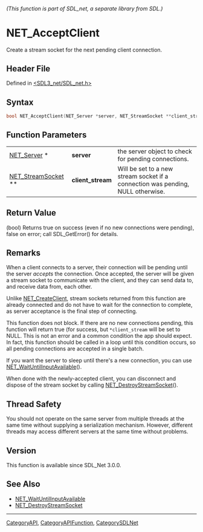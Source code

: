 ###### (This function is part of SDL_net, a separate library from SDL.)
# NET_AcceptClient

Create a stream socket for the next pending client connection.

## Header File

Defined in [<SDL3_net/SDL_net.h>](https://github.com/libsdl-org/SDL_net/blob/main/include/SDL3_net/SDL_net.h)

## Syntax

```c
bool NET_AcceptClient(NET_Server *server, NET_StreamSocket **client_stream);
```

## Function Parameters

|                                         |                   |                                                                                 |
| --------------------------------------- | ----------------- | ------------------------------------------------------------------------------- |
| [NET_Server](NET_Server) *              | **server**        | the server object to check for pending connections.                             |
| [NET_StreamSocket](NET_StreamSocket) ** | **client_stream** | Will be set to a new stream socket if a connection was pending, NULL otherwise. |

## Return Value

(bool) Returns true on success (even if no new connections were pending),
false on error; call SDL_GetError() for details.

## Remarks

When a client connects to a server, their connection will be pending until
the server _accepts_ the connection. Once accepted, the server will be
given a stream socket to communicate with the client, and they can send
data to, and receive data from, each other.

Unlike [NET_CreateClient](NET_CreateClient), stream sockets returned from
this function are already connected and do not have to wait for the
connection to complete, as server acceptance is the final step of
connecting.

This function does not block. If there are no new connections pending, this
function will return true (for success, but `*client_stream` will be set to
NULL. This is not an error and a common condition the app should expect. In
fact, this function should be called in a loop until this condition occurs,
so all pending connections are accepted in a single batch.

If you want the server to sleep until there's a new connection, you can use
[NET_WaitUntilInputAvailable](NET_WaitUntilInputAvailable)().

When done with the newly-accepted client, you can disconnect and dispose of
the stream socket by calling
[NET_DestroyStreamSocket](NET_DestroyStreamSocket)().

## Thread Safety

You should not operate on the same server from multiple threads at the same
time without supplying a serialization mechanism. However, different
threads may access different servers at the same time without problems.

## Version

This function is available since SDL_Net 3.0.0.

## See Also

- [NET_WaitUntilInputAvailable](NET_WaitUntilInputAvailable)
- [NET_DestroyStreamSocket](NET_DestroyStreamSocket)

----
[CategoryAPI](CategoryAPI), [CategoryAPIFunction](CategoryAPIFunction), [CategorySDLNet](CategorySDLNet)

